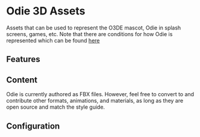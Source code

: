 # Odie 3D Assets

Assets that can be used to represent the O3DE mascot, Odie in splash screens, games, etc. Note that there are conditions for how Odie is represented which can be found [here](https://o3de.org/brand-guidelines/) 

## Features

## Content

Odie is currently authored as FBX files. However, feel free to convert to and contribute other formats, animations, and materials, as long as they are open source and match the style guide.


## Configuration
